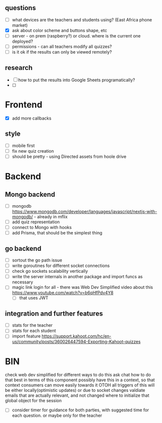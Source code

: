 ## questions
- [ ] what devices are the teachers and students using? (East Africa phone market)
- [x] ask about color scheme and buttons shape, etc
- [ ] server - on prem (raspberry?) or cloud. where is the current one deployed?
- [ ] permissions - can all teachers modify all quizzes?
- [ ] is it ok if the results can only be viewed remotely?

## research
- [ ] how to put the results into Google Sheets programatically?
- [ ] 

# Frontend
- [x] add more callbacks

## style
- [ ] mobile first
- [ ] fix new quiz creation
- [ ] should be pretty - using Directed assets from hoole drive

# Backend
## Mongo backend
- [ ] mongodb https://www.mongodb.com/developer/languages/javascript/nextjs-with-mongodb/ - already in mflix
- [ ] add quiz representation
- [ ] connect to Mongo with hooks
- [ ] add Prisma, that should be the simplest thing

## go backend
- [ ] sortout the go path issue
- [ ] write goroutines for different socket connections
- [ ] check go sockets scalability vertically
- [ ] write the server internals in another package and import funcs as necessary
- [ ] magic link login for all - there was Web Dev Simplified video about this https://www.youtube.com/watch?v=b6qHfPdv4Y8
  - [ ] that uses JWT

## integration and further features
- [ ] stats for the teacher
- [ ] stats for each student
- [ ] import feature https://support.kahoot.com/hc/en-us/community/posts/360026447594-Exporting-Kahoot-quizzes

# BIN
check web dev simplified for different ways to do this
ask chat how to do that best in terms of this component
possibly have this in a context, so that context consumers can move easily towards it
OTOH all triggers of this will be either locally(optimistic updates) or due to socket changes
valdiate emails that are actually relevant, and not changed
where to initialize that global object for the session

- [ ] consider timer for guidance for both parties, with suggested time for each question. or maybe only for the teacher